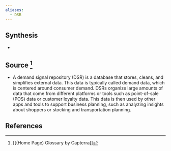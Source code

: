 ```yaml
---
aliases:
  - DSR
---
```

## Synthesis
- 
## Source [^1]
- A demand signal repository (DSR) is a database that stores, cleans, and simplifies external data. This data is typically called demand data, which is centered around consumer demand. DSRs organize large amounts of data that come from different platforms or tools such as point-of-sale (POS) data or customer loyalty data. This data is then used by other apps and tools to support business planning, such as analyzing insights about shoppers or stocking and transportation planning.
## References

[^1]: [[(Home Page) Glossary by Capterra]]